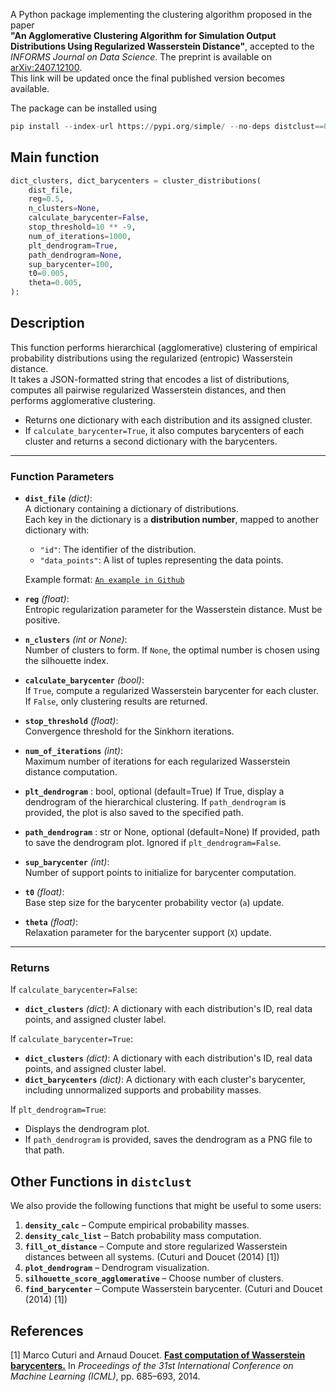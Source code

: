 A Python package implementing the clustering algorithm proposed in the paper  
**"An Agglomerative Clustering Algorithm for Simulation Output Distributions Using Regularized Wasserstein Distance"**, accepted to the *INFORMS Journal on Data Science*.
The preprint is available on [arXiv:2407.12100](https://arxiv.org/abs/2407.12100).  
This link will be updated once the final published version becomes available.



The package can be installed using 

```python
pip install --index-url https://pypi.org/simple/ --no-deps distclust==0.0.9
```

## Main function
```python
dict_clusters, dict_barycenters = cluster_distributions(
    dist_file,
    reg=0.5,
    n_clusters=None,
    calculate_barycenter=False,
    stop_threshold=10 ** -9,
    num_of_iterations=1000,
    plt_dendrogram=True,
    path_dendrogram=None,
    sup_barycenter=100,
    t0=0.005,
    theta=0.005,
):
```

## Description
This function performs hierarchical (agglomerative) clustering of empirical probability distributions using the regularized (entropic) Wasserstein distance.  
It takes a JSON-formatted string that encodes a list of distributions, computes all pairwise regularized Wasserstein distances, and then performs agglomerative clustering.

- Returns one dictionary with each distribution and its assigned cluster.
- If `calculate_barycenter=True`, it also computes barycenters of each cluster and returns a second dictionary with the barycenters.

---

### Function Parameters

- **`dist_file`** *(dict)*:  
  A dictionary containing a dictionary of distributions.  
  Each key in the dictionary is a **distribution number**, mapped to another dictionary with:
  - `"id"`: The identifier of the distribution.  
  - `"data_points"`: A list of tuples representing the data points.  

  Example format: [`An example in Github`](https://github.com/mohammadmgh78/Agglomerative_Clustering_Distribution/blob/main/distclust/dict_test.txt)
- **`reg`** *(float)*:  
  Entropic regularization parameter for the Wasserstein distance. Must be positive.

- **`n_clusters`** *(int or None)*:  
  Number of clusters to form. If `None`, the optimal number is chosen using the silhouette index.

- **`calculate_barycenter`** *(bool)*:  
  If `True`, compute a regularized Wasserstein barycenter for each cluster.  
  If `False`, only clustering results are returned.

- **`stop_threshold`** *(float)*:  
  Convergence threshold for the Sinkhorn iterations.

- **`num_of_iterations`** *(int)*:  
  Maximum number of iterations for each regularized Wasserstein distance computation.
  
- **`plt_dendrogram`** : bool, optional (default=True)
        If True, display a dendrogram of the hierarchical clustering.
        If `path_dendrogram` is provided, the plot is also saved to the specified path.
  
- **`path_dendrogram`** : str or None, optional (default=None)
        If provided, path to save the dendrogram plot. Ignored if `plt_dendrogram=False`.
  
- **`sup_barycenter`** *(int)*:  
  Number of support points to initialize for barycenter computation.

- **`t0`** *(float)*:  
  Base step size for the barycenter probability vector (`a`) update.

- **`theta`** *(float)*:  
  Relaxation parameter for the barycenter support (`X`) update.

---

### Returns

If `calculate_barycenter=False`:
- **`dict_clusters`** *(dict)*: A dictionary with each distribution's ID, real data points, and assigned cluster label.

If `calculate_barycenter=True`:
- **`dict_clusters`** *(dict)*: A dictionary with each distribution's ID, real data points, and assigned cluster label.
- **`dict_barycenters`** *(dict)*: A dictionary with each cluster's barycenter, including unnormalized supports and probability masses.

If `plt_dendrogram=True`:
- Displays the dendrogram plot.  
- If `path_dendrogram` is provided, saves the dendrogram as a PNG file to that path.

## Other Functions in `distclust`

We also provide the following functions that might be useful to some users:

1. **`density_calc`** – Compute empirical probability masses.  
2. **`density_calc_list`** – Batch probability mass computation.  
3. **`fill_ot_distance`** – Compute and store regularized Wasserstein distances between all systems.  (Cuturi and Doucet (2014) [1])
4. **`plot_dendrogram`** – Dendrogram visualization.  
5. **`silhouette_score_agglomerative`** – Choose number of clusters.  
6. **`find_barycenter`** – Compute Wasserstein barycenter.  (Cuturi and Doucet (2014) [1])


## References

[1] Marco Cuturi and Arnaud Doucet. [**Fast computation of Wasserstein barycenters.**](https://proceedings.mlr.press/v32/cuturi14.html) In *Proceedings of the 31st International Conference on Machine Learning (ICML)*, pp. 685–693, 2014.  




